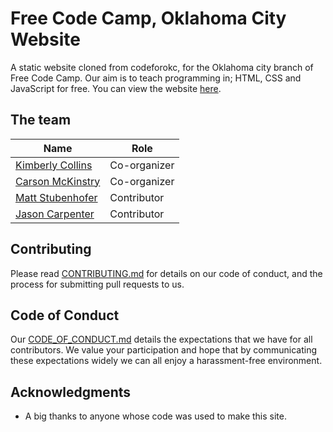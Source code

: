 # Free Code Camp, Oklahoma City Website

A static website cloned from codeforokc, for the Oklahoma city branch of Free Code Camp. Our aim is to teach programming in; HTML, CSS and JavaScript for free.
You can view the website [here](http://www.fccokc.com/).

## The team

| Name | Role |
|---|---|
| [Kimberly Collins](https://github.com/kacollins)                             | Co-organizer |
| [Carson McKinstry](https://github.com/CarsonMckinstry)                       | Co-organizer |
| [Matt Stubenhofer](https://github.com/mstub)                                 | Contributor  |
| [Jason Carpenter](https://github.com/Jason9199)                              | Contributor  |

## Contributing

Please read [CONTRIBUTING.md](https://github.com/FreeCodeCampOKC/fccokc_web/blob/master/CONTRIBUTING.md) for details on our code of conduct, and the process for submitting pull requests to us.

## Code of Conduct

Our [CODE_OF_CONDUCT.md](https://github.com/FreeCodeCampOKC/fccokc_web/blob/master/CODE_OF_CONDUCT.md) details the expectations that we have for all contributors.
We value your participation and hope that by communicating these expectations widely we can all enjoy a harassment-free environment.

## Acknowledgments

* A big thanks to anyone whose code was used to make this site.
